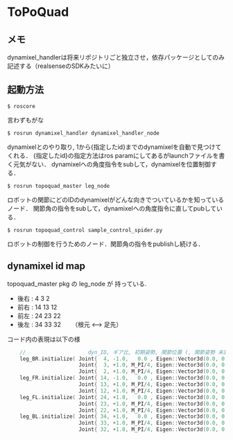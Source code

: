 # ToPoQuad

## メモ
dynamixel_handlerは将来リポジトリごと独立させ，依存パッケージとしてのみ記述する（realsenseのSDKみたいに）

## 起動方法
```
$ roscore
```
言わずもがな

```
$ rosrun dynamixel_handler dynamixel_handler_node 
```
dynamixelとのやり取り, 1から{指定したid}までのdynamixelを自動で見つけてくれる．
{指定したid}の指定方法はros paramにしてあるがlaunchファイルを書く元気がない．
dynamixelへの角度指令をsubして，dynamixelを位置制御する．

```
$ rosrun topoquad_master leg_node
```
ロボットの関節にどのIDのdynamixelがどんな向きでついているかを知っているノード．
関節角の指令をsubして，dynamixelへの角度指令に直してpubしている．

```
$ rosrun topoquad_control sample_control_spider.py
```
ロボットの制御を行うためのノード．関節角の指令をpublishし続ける．

## dynamixel id map
topoquad_master pkg の leg_node が 持っている.
 - 後右 :  4  3  2
 - 前右 : 14 13 12
 - 前左 : 24 23 22
 - 後左 : 34 33 32
　　（根元 <--> 足先）

コード内の表現は以下の様

```cpp
    //                    dyn_ID, ギア比, 初期姿勢, 関節位置 (, 関節姿勢 未実装)
    leg_BR.initialize( Joint{  4, -1.0,   0.0 , Eigen::Vector3d(0.0, 0.0, 0.0) },
                       Joint{  3, +1.0, M_PI/4, Eigen::Vector3d(0.0, 0.0, 0.0) },
                       Joint{  2, +1.0, M_PI/4, Eigen::Vector3d(0.0, 0.0, 0.0) }  );
    leg_FR.initialize( Joint{ 14, -1.0,   0.0 , Eigen::Vector3d(0.0, 0.0, 0.0) },
                       Joint{ 13, +1.0, M_PI/4, Eigen::Vector3d(0.0, 0.0, 0.0) },
                       Joint{ 12, +1.0, M_PI/4, Eigen::Vector3d(0.0, 0.0, 0.0) }  ); 
    leg_FL.initialize( Joint{ 24, +1.0,   0.0 , Eigen::Vector3d(0.0, 0.0, 0.0) },
                       Joint{ 23, +1.0, M_PI/4, Eigen::Vector3d(0.0, 0.0, 0.0) },
                       Joint{ 22, +1.0, M_PI/4, Eigen::Vector3d(0.0, 0.0, 0.0) }  );
    leg_BL.initialize( Joint{ 34, +1.0,   0.0 , Eigen::Vector3d(0.0, 0.0, 0.0) },
                       Joint{ 33, +1.0, M_PI/4, Eigen::Vector3d(0.0, 0.0, 0.0) },
                       Joint{ 32, +1.0, M_PI/4, Eigen::Vector3d(0.0, 0.0, 0.0) }  );     
```
